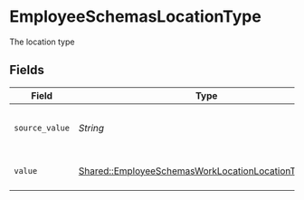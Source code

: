 # EmployeeSchemasLocationType

The location type


## Fields

| Field                                                                                                                       | Type                                                                                                                        | Required                                                                                                                    | Description                                                                                                                 | Example                                                                                                                     |
| --------------------------------------------------------------------------------------------------------------------------- | --------------------------------------------------------------------------------------------------------------------------- | --------------------------------------------------------------------------------------------------------------------------- | --------------------------------------------------------------------------------------------------------------------------- | --------------------------------------------------------------------------------------------------------------------------- |
| `source_value`                                                                                                              | *String*                                                                                                                    | :heavy_check_mark:                                                                                                          | The source value of the location type.                                                                                      | Home                                                                                                                        |
| `value`                                                                                                                     | [Shared::EmployeeSchemasWorkLocationLocationTypeValue](../../models/shared/employeeschemasworklocationlocationtypevalue.md) | :heavy_check_mark:                                                                                                          | The type of the location.                                                                                                   | home                                                                                                                        |